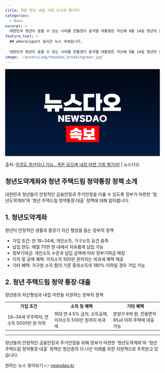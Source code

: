 ```yaml
---
title: 목돈 청년 내집 기회 모으며 챙기자!
categories:
  - News
excerpt: >
  대한민국 청년이 꿈꿀 수 있는 나라를 만들겠다 윤석열 대통령은 지난해 9월 14일 청년의 날 기념식에서 대한…
feature_text: >
  ## whereispost 실시간 뉴스 속보입니다.

  대한민국 청년이 꿈꿀 수 있는 나라를 만들겠다 윤석열 대통령은 지난해 9월 14일 청년의 날 기념식에서 대한…
image: '/assets/img/newsdao_breakingnews.jpg'
---
```


![뉴스다오 속보](/assets/img/newsdao_breakingnews.jpg)

<p>출처: <a href="https://newsdao.kr/3250" rel="dofollow">이것도 청년이니 가능…목돈 모으며 내집 마련 기회 챙기자!</a> | 뉴스다오</p>

<h2>청년도약계좌와 청년 주택드림 청약통장 정책 소개</h2>

<p data-ke-size="size16">대한민국 청년들이 안정적인 금융안정과 주거안정을 이룰 수 있도록 정부가 마련한 '청년도약계좌'와 '청년 주택드림 청약통장·대출' 정책에 대해 알아봅니다.</p>

<h2 data-ke-size="size24">1. 청년도약계좌</h2>

<p data-ke-size="size16">청년이 안정적인 생활과 중장기 자산 형성을 돕는 정부의 정책</p>

<ul>
  <li>가입 조건: 만 19~34세, 개인소득, 가구소득 요건 충족</li>
  <li>납입 한도: 매월 70만 원 내에서 자유롭게 납입 가능</li>
  <li>정부기여금: 개인소득 수준과 납입 금액에 따라 정부기여금 매칭</li>
  <li>이자 및 공제 혜택: 이자소득 500만 원까지는 비과세 혜택 제공</li>
  <li>기타 혜택: 가구원 소득 합이 기준 중위소득의 180% 이하일 경우 가입 가능</li>
</ul>

<h2 data-ke-size="size24">2. 청년 주택드림 청약 통장·대출</h2>

<p data-ke-size="size16">청년층의 자산형성과 내집 마련을 지원하는 정부의 정책</p>

<table>
  <tr>
    <td style="text-align: center; height: 17px;"><b>가입 조건</b></td>
    <td style="text-align: center; height: 17px;"><b>소득 및 혜택</b></td>
    <td style="text-align: center; height: 17px;"><b>기타 혜택</b></td>
  </tr>
  <tr>
    <td>19~34세 무주택자, 연소득 5000만 원 이하</td>
    <td>최대 연 4.5% 금리, 소득공제, 이자소득 500만 원까지 비과세</td>
    <td>분양가 6억 원, 전용면적 85㎡ 이하 주택에 대출 가능</td>
  </tr>
</table>

<hr>

<p data-ke-size="size16">청년들의 안정적인 금융안정과 주거안정을 위해 정부가 마련한 '청년도약계좌'와 '청년 주택드림 청약통장·대출' 정책은 청년층의 더 나은 미래를 위한 지원책으로 주목받고 있습니다.</p> 

원하는 뉴스 찾아보기 👉 <a href="https://newsdao.kr" rel="dofollow">newsdao.kr</a>



